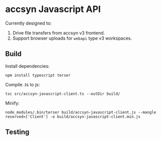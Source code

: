 # accsyn Javascript API

Currently designed to:

1. Drive file transfers from accsyn v3 frontend.
2. Support browser uploads for `webapi` type v3 workspaces.


## Build


Install dependencies:

```
npm install typescript terser
```

Compile .ts to js:

```
tsc src/accsyn-javascript-client.ts --outDir build/
```


Minify:

```
node_modules/.bin/terser build/accsyn-javascript-client.js --mangle reserved=['Client'] -o build/accsyn-javascript-client.min.js
```


## Testing

